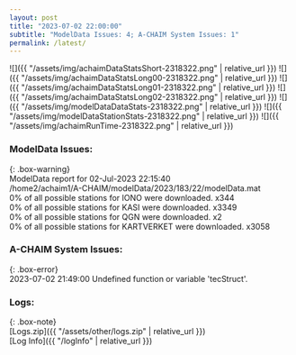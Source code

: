 ```yaml
---
layout: post
title: "2023-07-02 22:00:00"
subtitle: "ModelData Issues: 4; A-CHAIM System Issues: 1"
permalink: /latest/
---
```


![]({{ "/assets/img/achaimDataStatsShort-2318322.png" | relative_url }})
![]({{ "/assets/img/achaimDataStatsLong00-2318322.png" | relative_url }})
![]({{ "/assets/img/achaimDataStatsLong01-2318322.png" | relative_url }})
![]({{ "/assets/img/achaimDataStatsLong02-2318322.png" | relative_url }})
![]({{ "/assets/img/modelDataDataStats-2318322.png" | relative_url }})
![]({{ "/assets/img/modelDataStationStats-2318322.png" | relative_url }})
![]({{ "/assets/img/achaimRunTime-2318322.png" | relative_url }})


### ModelData Issues:  
  
{: .box-warning}  
 ModelData report for 02-Jul-2023 22:15:40   
 /home2/achaim1/A-CHAIM/modelData/2023/183/22/modelData.mat   
 0% of all possible stations for IONO were downloaded. x344   
 0% of all possible stations for KASI were downloaded. x3349   
 0% of all possible stations for QGN were downloaded. x2   
 0% of all possible stations for KARTVERKET were downloaded. x3058   
  
### A-CHAIM System Issues:  
  
{: .box-error}  
2023-07-02 21:49:00 Undefined function or variable 'tecStruct'.  

### Logs:  
  
{: .box-note}  
[Logs.zip]({{ "/assets/other/logs.zip" | relative_url }})  
[Log Info]({{ "/logInfo" | relative_url }})  
